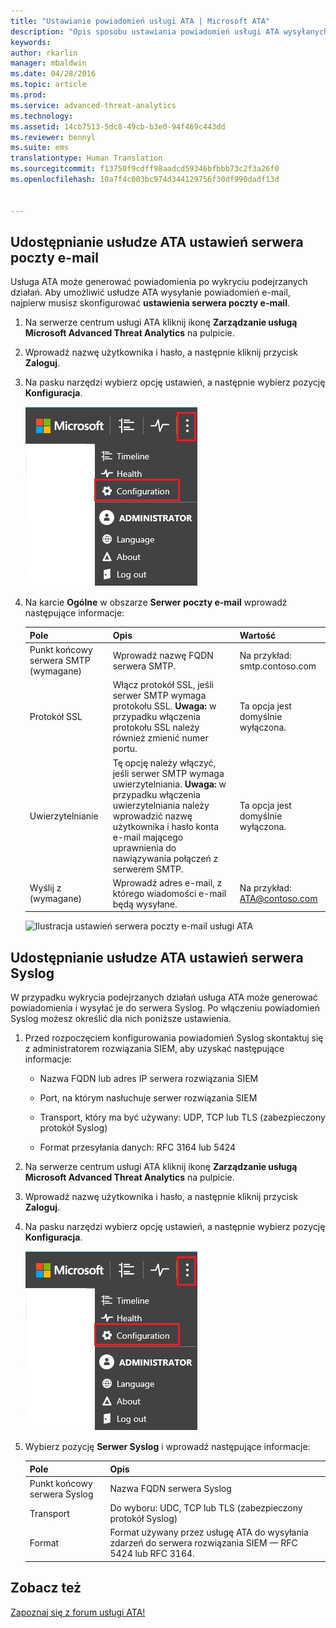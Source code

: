 ```yaml
---
title: "Ustawianie powiadomień usługi ATA | Microsoft ATA"
description: "Opis sposobu ustawiania powiadomień usługi ATA wysyłanych do użytkownika (za pośrednictwem poczty e-mail lub funkcji przekazywania zdarzeń usługi ATA) w przypadku wykrycia podejrzanych działań"
keywords: 
author: rkarlin
manager: mbaldwin
ms.date: 04/28/2016
ms.topic: article
ms.prod: 
ms.service: advanced-threat-analytics
ms.technology: 
ms.assetid: 14cb7513-5dc8-49cb-b3e0-94f469c443dd
ms.reviewer: bennyl
ms.suite: ems
translationtype: Human Translation
ms.sourcegitcommit: f13750f9cdff98aadcd59346bfbbb73c2f3a26f0
ms.openlocfilehash: 10a7f4c003bc974d344129756f30df990dadf13d


---
```


## Udostępnianie usłudze ATA ustawień serwera poczty e-mail
Usługa ATA może generować powiadomienia po wykryciu podejrzanych działań. Aby umożliwić usłudze ATA wysyłanie powiadomień e-mail, najpierw musisz skonfigurować **ustawienia serwera poczty e-mail**.

1.  Na serwerze centrum usługi ATA kliknij ikonę **Zarządzanie usługą Microsoft Advanced Threat Analytics** na pulpicie.

2.  Wprowadź nazwę użytkownika i hasło, a następnie kliknij przycisk **Zaloguj**.

3.  Na pasku narzędzi wybierz opcję ustawień, a następnie wybierz pozycję **Konfiguracja**.

    ![Ikona ustawień konfiguracji usługi ATA](media/ATA-config-icon.JPG)

4.  Na karcie **Ogólne** w obszarze **Serwer poczty e-mail** wprowadź następujące informacje:

    |Pole|Opis|Wartość|
    |---------|---------------|---------|
    |Punkt końcowy serwera SMTP (wymagane)|Wprowadź nazwę FQDN serwera SMTP.|Na przykład:<br />smtp.contoso.com|
    |Protokół SSL|Włącz protokół SSL, jeśli serwer SMTP wymaga protokołu SSL. **Uwaga:** w przypadku włączenia protokołu SSL należy również zmienić numer portu.|Ta opcja jest domyślnie wyłączona.|
    |Uwierzytelnianie|Tę opcję należy włączyć, jeśli serwer SMTP wymaga uwierzytelniania. **Uwaga:** w przypadku włączenia uwierzytelniania należy wprowadzić nazwę użytkownika i hasło konta e-mail mającego uprawnienia do nawiązywania połączeń z serwerem SMTP.|Ta opcja jest domyślnie wyłączona.|
    |Wyślij z (wymagane)|Wprowadź adres e-mail, z którego wiadomości e-mail będą wysyłane.|Na przykład:<br />ATA@contoso.com|
    ![Ilustracja ustawień serwera poczty e-mail usługi ATA](media/ATA-email-server.png)

## Udostępnianie usłudze ATA ustawień serwera Syslog
W przypadku wykrycia podejrzanych działań usługa ATA może generować powiadomienia i wysyłać je do serwera Syslog. Po włączeniu powiadomień Syslog możesz określić dla nich poniższe ustawienia.

1.  Przed rozpoczęciem konfigurowania powiadomień Syslog skontaktuj się z administratorem rozwiązania SIEM, aby uzyskać następujące informacje:

    -   Nazwa FQDN lub adres IP serwera rozwiązania SIEM

    -   Port, na którym nasłuchuje serwer rozwiązania SIEM

    -   Transport, który ma być używany: UDP, TCP lub TLS (zabezpieczony protokół Syslog)

    -   Format przesyłania danych: RFC 3164 lub 5424

2.  Na serwerze centrum usługi ATA kliknij ikonę **Zarządzanie usługą Microsoft Advanced Threat Analytics** na pulpicie.

3.  Wprowadź nazwę użytkownika i hasło, a następnie kliknij przycisk **Zaloguj**.

4.  Na pasku narzędzi wybierz opcję ustawień, a następnie wybierz pozycję **Konfiguracja**.

    ![Ikona ustawień konfiguracji usługi ATA](media/ATA-config-icon.JPG)

5.  Wybierz pozycję **Serwer Syslog** i wprowadź następujące informacje:

    |Pole|Opis|
    |---------|---------------|
    |Punkt końcowy serwera Syslog|Nazwa FQDN serwera Syslog|
    |Transport|Do wyboru: UDC, TCP lub TLS (zabezpieczony protokół Syslog)|
    |Format|Format używany przez usługę ATA do wysyłania zdarzeń do serwera rozwiązania SIEM — RFC 5424 lub RFC 3164.|





## Zobacz też
[Zapoznaj się z forum usługi ATA!](https://social.technet.microsoft.com/Forums/security/home?forum=mata)



<!--HONumber=Jul16_HO4-->


